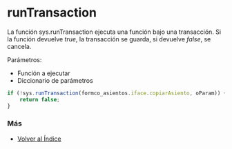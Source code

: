 # runTransaction

La función sys.runTransaction ejecuta una función bajo una transacción. Si la función devuelve *true*, la transacción se guarda, si devuelve *false*, se cancela.

Parámetros:
* Función a ejecutar
* Diccionario de parámetros

```js
if (!sys.runTransaction(formco_asientos.iface.copiarAsiento, oParam)) {
    return false;
}
```

### Más

- [Volver al Índice](./index.md)

